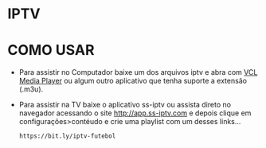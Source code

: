 # IPTV 

# COMO USAR
- Para assistir no Computador baixe um dos arquivos iptv e abra com [VCL Media Player](https://www.videolan.org/vlc/) ou algum outro aplicativo que tenha suporte a extensão (.m3u).

- Para assistir na TV baixe o aplicativo ss-iptv ou assista direto no navegador acessando o site http://app.ss-iptv.com e depois clique em configurações>contéudo e crie uma playlist com um desses links...

   `https://bit.ly/iptv-futebol`
